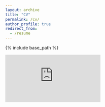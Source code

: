 ```yaml
---
layout: archive
title: "CV"
permalink: /cv/
author_profile: true
redirect_from:
  - /resume
---
```


{% include base_path %}

<embed src="https://mczielinski.github.io/files/CV2019.pdf" type="application/pdf" />

